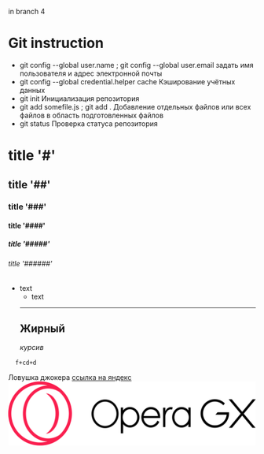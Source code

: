 
in branch 4


# Git instruction

- git config --global user.name ; git config --global user.email задать имя пользователя и адрес электронной почты
- git config --global credential.helper cache Кэширование учётных данных
- git init Инициализация репозитория
- git add somefile.js ; git add . Добавление отдельных файлов или всех файлов в область подготовленных файлов
- git status Проверка статуса репозитория
# title '#'
## title '##'
### title '###'
#### title '####'
##### title '#####'
###### title '######'

* text 
    * text 
    --- 
    __Жирный__
    ---
    _курсив_
  
```
  f+cd+d
   ```
Ловушка джокера 
[ссылка на яндекс](https://www.google.ru/)
![ссылка на яндекс](Opera_GX_Logo.png)